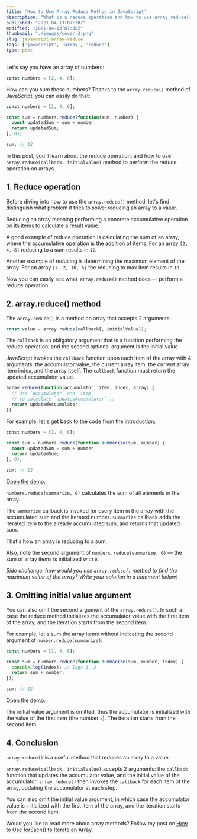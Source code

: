 ```yaml
---
title: 'How to Use Array Reduce Method in JavaScript'
description: "What is a reduce operation and how to use array.reduce() method to perform the reduce operation on arrays."
published: "2021-04-13T07:30Z"
modified: "2021-04-13T07:30Z"
thumbnail: "./images/cover-3.png"
slug: javascript-array-reduce
tags: ['javascript', 'array', 'reduce']
type: post
---
```


Let's say you have an array of numbers:

```javascript
const numbers = [2, 4, 6];
```

How can you sum these numbers? Thanks to the `array.reduce()` method of JavaScript, you can easily do that:

```javascript
const numbers = [2, 4, 6];

const sum = numbers.reduce(function(sum, number) {
  const updatedSum = sum + number;
  return updatedSum;
}, 0);

sum; // 12
```

In this post, you'll learn about the reduce operation, and how to use `array.reduce(callback, initialValue)` method to perform the reduce operation on arrays.  

<Affiliate type="traversyJavaScript" />

## 1. Reduce operation

Before diving into how to use the `array.reduce()` method, let's find distinguish what problem it tries to solve: reducing an array to a value.  

Reducing an array meaning performing a concrete accumulative operation on its items to calculate a result value.  

A good example of reduce operation is calculating the sum of an array, where the accumulative operation is the addition of items. For an array `[2, 4, 6]` reducing to a sum results in `12`.  

Another example of reducing is determining the maximum element of the array. For an array `[7, 2, 10, 6]` the reducing to max item results in `10`.  

Now you can easily see what` array.reduce()` method does &mdash; perform a reduce operation.  

## 2. array.reduce() method

The `array.reduce()` is a method on array that accepts 2 arguments:

```javascript
const value = array.reduce(callback[, initialValue]);
```

The `callback` is an obligatory argument that is a function performing the reduce operation, and the second optional argument is the initial value. 

JavaScript invokes the `callback` function upon each item of the array with 4 arguments: the accumulator value, the current array item, the current array item index, and the array itself. The `callback` function must return the updated accumulator value.  

```javascript
array.reduce(function(accumulator, item, index, array) {
  // Use `accumulator` and `item` 
  // to calculate `updatedAccumulator`...
  return updatedAccumulator;
})
```

For example, let's get back to the code from the introduction:  

```javascript
const numbers = [2, 4, 6];

const sum = numbers.reduce(function summarize(sum, number) {
  const updatedSum = sum + number;
  return updatedSum;
}, 0);

sum; // 12
```

[Open the demo.](https://jsfiddle.net/dmitri_pavlutin/m65xogaL/)

`numbers.reduce(summarize, 0)` calculates the sum of all elements in the array.  

The `summarize` callback is invoked for every item in the array with the accumulated sum and the iterated number. `summarize` callback adds the iterated item to the already accumulated sum, and returns that updated sum.  

That's how an array is reducing to a sum.  

Also, note the second argument of `numbers.reduce(summarize, 0)` &mdash; the sum of array items is initialized with `0`.  

*Side challenge: how would you use `array.reduce()` method to find the maximum value of the array? Write your solution in a comment below!*

## 3. Omitting initial value argument

You can also omit the second argument of the `array.reduce()`. In such a case the reduce method initializes the accumulator value with the first item of the array, and the iteration starts from the second item.  

For example, let's sum the array items without indicating the second argument of `number.reduce(summarize)`:

```javascript
const numbers = [2, 4, 6];

const sum = numbers.reduce(function summarize(sum, number, index) {
  console.log(index); // logs 1, 2
  return sum + number;
});

sum; // 12
```

[Open the demo.](https://jsfiddle.net/dmitri_pavlutin/dh5zyaqv/)

The initial value argument is omitted, thus the accumulator is initialized with the value of the first item (the number `2`). The iteration starts from the second item.  

## 4. Conclusion

`array.reduce()` is a useful method that reduces an array to a value.  

`array.reduce(callback, initialValue)` accepts 2 arguments: the `callback` function that updates the accumulator value, and the initial value of the accumulator. `array.reduce()` then invokes the `callback` for each item of the array, updating the accumulator at each step.  

You can also omit the initial value argument, in which case the accumulator value is initialized with the first item of the array, and the iteration starts from the second item.  

Would you like to read more about array methods? Follow my post on [How to Use forEach() to Iterate an Array](/foreach-iterate-array-javascript/).  